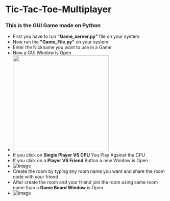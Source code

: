 # Tic-Tac-Toe-Multiplayer

<h3>This is the GUI Game made on Python</h3>
<ul>
  <li>First you have to run <b>"Game_server.py"</b> file on your system</li>
  <li>Now run the <b>"Game_File.py"</b> on your system</li>
  <li>Enter the Nickname you want to use in a Game</li>
  <li>Now a GUI Window is Open</li>
  <li><img src="https://user-images.githubusercontent.com/72187202/122672299-893c9980-d1e8-11eb-80d0-ac3a88aa82e1.png" style="width:300px;height:300px; alt="image"/></li>
  <li>If you click on <b>Single Player VS CPU</b> You Play Against the CPU</li>
  <li>If you click on a <b>Player VS Friend</b> Button a new Window is Open</li>
  <li><img src="https://user-images.githubusercontent.com/72187202/122672462-3adbca80-d1e9-11eb-9faa-8943f38b8c5b.png" alt="image"/></li>
  <li>Create the room by typing any room name you want and share the room code with your friend</li>
  <li>After create the room and your friend join the room using same room name than a <b>Game Board Window</b> is Open</li>
  <li><img src="https://user-images.githubusercontent.com/72187202/122672565-ca817900-d1e9-11eb-81be-1836e6e9de12.png" alt="image"/></li>
</ul>

